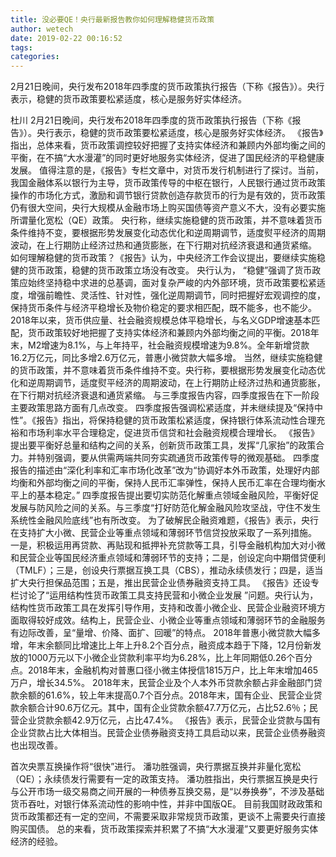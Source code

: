 ```yaml
---
title: 没必要QE！央行最新报告教你如何理解稳健货币政策
author: wetech
date: 2019-02-22 00:16:52
tags: 
categories: 
---
```

2月21日晚间，央行发布2018年四季度的货币政策执行报告（下称《报告》）。央行表示，稳健的货币政策要松紧适度，核心是服务好实体经济。
<!-- more -->
杜川
2月21日晚间，央行发布2018年四季度的货币政策执行报告（下称《报告》）。央行表示，稳健的货币政策要松紧适度，核心是服务好实体经济。
《报告》指出，总体来看，货币政策调控较好把握了支持实体经济和兼顾内外部均衡之间的平衡，在不搞“大水漫灌”的同时更好地服务实体经济，促进了国民经济的平稳健康发展。
值得注意的是，《报告》专栏文章中，对货币发行机制进行了探讨。当前，我国金融体系以银行为主导，货币政策传导的中枢在银行，人民银行通过货币政策操作的市场化方式，激励和调节银行贷款创造存款货币的行为是有效的，货币政策仍有很大空间，央行大规模从金融市场上购买国债等资产意义不大，没有必要实施所谓量化宽松（QE）政策。
央行称，继续实施稳健的货币政策，并不意味着货币条件维持不变，要根据形势发展变化动态优化和逆周期调节，适度熨平经济的周期波动，在上行期防止经济过热和通货膨胀，在下行期对抗经济衰退和通货紧缩。
如何理解稳健的货币政策？《报告》认为，中央经济工作会议提出，要继续实施稳健的货币政策，稳健的货币政策立场没有改变。
央行认为， “稳健”强调了货币政策应始终坚持稳中求进的总基调，面对复杂严峻的内外部环境，货币政策要松紧适度，增强前瞻性、灵活性、针对性，强化逆周期调节，同时把握好宏观调控的度，保持货币条件与经济平稳增长及物价稳定的要求相匹配，既不能多，也不能少。
2018年以来，货币供应量、社会融资规模总体平稳增长，与名义GDP增速基本匹配，货币政策较好地把握了支持实体经济和兼顾内外部均衡之间的平衡。2018年末，M2增速为8.1%，与上年持平，社会融资规模增速为9.8%。全年新增贷款16.2万亿元，同比多增2.6万亿元，普惠小微贷款大幅多增。
当然，继续实施稳健的货币政策，并不意味着货币条件维持不变。央行称，要根据形势发展变化动态优化和逆周期调节，适度熨平经济的周期波动，在上行期防止经济过热和通货膨胀，在下行期对抗经济衰退和通货紧缩。
与三季度报告内容，四季度报告在下一阶段主要政策思路方面有几点改变。
四季度报告强调松紧适度，并未继续提及“保持中性”。《报告》指出，将保持稳健的货币政策松紧适度，保持银行体系流动性合理充裕和市场利率水平合理稳定，促进货币信贷和社会融资规模合理增长。
《报告》提出要平衡好总量和结构之间的关系，创新货币政策工具，发挥“几家抬”的政策合力。并特别强调，要从供需两端共同夯实疏通货币政策传导的微观基础。
四季度报告的描述由“深化利率和汇率市场化改革”改为“协调好本外币政策，处理好内部均衡和外部均衡之间的平衡，保持人民币汇率弹性，保持人民币汇率在合理均衡水平上的基本稳定。”
四季度报告提出要切实防范化解重点领域金融风险，平衡好促发展与防风险之间的关系。与三季度“打好防范化解金融风险攻坚战，守住不发生系统性金融风险底线”也有所改变。
为了破解民企融资难题，《报告》表示，央行在支持扩大小微、民营企业等重点领域和薄弱环节信贷投放采取了一系列措施。
一是，积极运用再贷款、再贴现和抵押补充贷款等工具，引导金融机构加大对小微和民营企业等国民经济重点领域和薄弱环节的支持；二是，创设定向中期借贷便利（TMLF）；三是，创设央行票据互换工具（CBS），推动永续债发行；四是，适当扩大央行担保品范围；五是，推出民营企业债券融资支持工具。
《报告》还设专栏讨论了“运用结构性货币政策工具支持民营和小微企业发展 ”问题。央行认为，结构性货币政策工具在发挥引导作用，支持和改善小微企业、民营企业融资环境方面取得较好成效。结构上，民营企业、小微企业等重点领域和薄弱环节的金融服务有边际改善，呈“量增、价降、面扩、回暖”的特点。
2018年普惠小微贷款大幅多增，年末余额同比增速比上年上升8.2个百分点，融资成本趋于下降，12月份新发放的1000万元以下小微企业贷款利率平均为6.28%，比上年同期低0.26个百分点。2018年末，金融机构对普惠口径小微主体授信1815万户，比上年末增加465万户，增长34.5%。
2018年末，民营企业及个人本外币贷款余额占非金融部门贷款余额的61.6%，较上年末提高0.7个百分点。2018年末，国有企业、民营企业贷款余额合计90.6万亿元。其中，国有企业贷款余额47.7万亿元，占比52.6％；民营企业贷款余额42.9万亿元，占比47.4%。
《报告》表示，民营企业贷款与国有企业贷款占比大体相当。民营企业债券融资支持工具启动以来，民营企业债券融资也出现改善。
 
 
首次央票互换操作将“很快”进行。
潘功胜强调，央行票据互换并非量化宽松（QE）；永续债发行需要有一定的政策支持。
潘功胜指出，央行票据互换是央行与公开市场一级交易商之间开展的一种债券互换交易，是“以券换券”，不涉及基础货币吞吐，对银行体系流动性的影响中性，并非中国版QE。
目前我国财政政策和货币政策都还有一定的空间，不需要采取非常规货币政策，更谈不上需要央行直接购买国债。
总的来看，货币政策探索并积累了不搞“大水漫灌”又要更好服务实体经济的经验。
